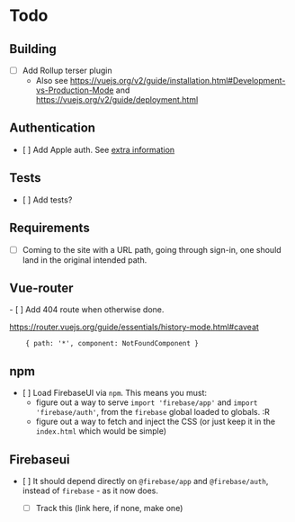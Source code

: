 # Todo

## Building

- [ ] Add Rollup terser plugin
  - Also see https://vuejs.org/v2/guide/installation.html#Development-vs-Production-Mode and https://vuejs.org/v2/guide/deployment.html
  
  
## Authentication

- [ ] Add Apple auth. See [extra information](https://firebase.google.com/docs/auth/web/apple?authuser=0)


## Tests

- [ ] Add tests?

## Requirements

- [ ] Coming to the site with a URL path, going through sign-in, one should land in the original intended path.

## Vue-router

- [ ] Add 404 route when otherwise done. 

   https://router.vuejs.org/guide/essentials/history-mode.html#caveat

   ```
       { path: '*', component: NotFoundComponent }
   ```

## npm

- [ ] Load FirebaseUI via `npm`.  This means you must:
  - figure out a way to serve `import 'firebase/app'` and `import 'firebase/auth'`, from the `firebase` global loaded to globals. :R
  - figure out a way to fetch and inject the CSS (or just keep it in the `index.html` which would be simple)


## Firebaseui

- [ ] It should depend directly on `@firebase/app` and `@firebase/auth`, instead of `firebase` - as it now does.
  - [ ] Track this (link here, if none, make one)

  
  

